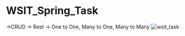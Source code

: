 # WSIT_Spring_Task
->CRUD
-> Rest
-> One to One, Many to One, Many to Many 
![wsit_task](https://user-images.githubusercontent.com/65022657/189900954-144568e1-fe67-40b5-ba60-e3336ba44288.png)
